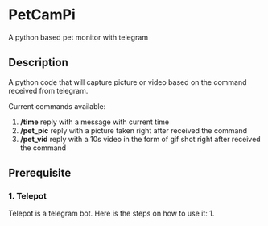 # PetCamPi

A python based pet monitor with telegram

## Description

A python code that will capture picture or video based on the command received from telegram.

Current commands available:

1. **/time** reply with a message with current time
2. **/pet_pic** reply with a picture taken right after received the command
3. **/pet_vid** reply with a 10s video in the form of gif shot right after received the command

## Prerequisite

### 1. Telepot

Telepot is a telegram bot. Here is the steps on how to use it:
1. 